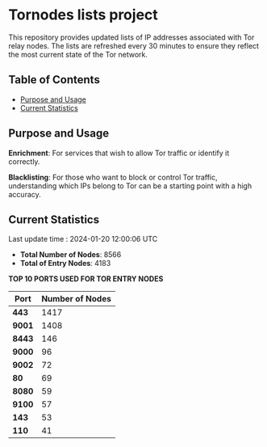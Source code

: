 # Tornodes lists project

This repository provides updated lists of IP addresses associated with Tor relay nodes. The lists are refreshed every 30 minutes to ensure they reflect the most current state of the Tor network.

## Table of Contents

- [Purpose and Usage](#purpose-and-usage)
- [Current Statistics](#current-statistics)


## Purpose and Usage

**Enrichment**: For services that wish to allow Tor traffic or identify it correctly.

**Blacklisting**: For those who want to block or control Tor traffic, understanding which IPs belong to Tor can be a starting point with a high accuracy.

## Current Statistics

Last update time : 2024-01-20 12:00:06 UTC

- **Total Number of Nodes**: 8566
- **Total of Entry Nodes**: 4183

**TOP 10 PORTS USED FOR TOR ENTRY NODES**

| **Port** | **Number of Nodes** |
|------|-----------------|
| **443**   | 1417  |
| **9001**   | 1408  |
| **8443**   | 146  |
| **9000**   | 96  |
| **9002**   | 72  |
| **80**   | 69  |
| **8080**   | 59  |
| **9100**   | 57  |
| **143**   | 53  |
| **110**   | 41  |

